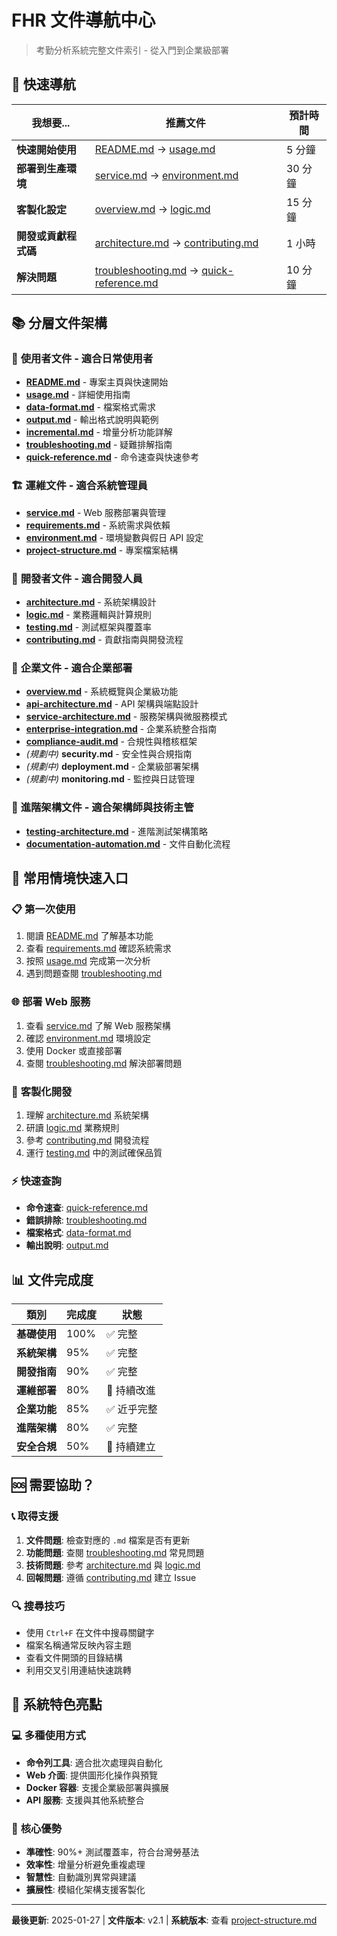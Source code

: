 # FHR 文件導航中心

> 考勤分析系統完整文件索引 - 從入門到企業級部署

## 🎯 快速導航

| 我想要... | 推薦文件 | 預計時間 |
|-----------|----------|----------|
| **快速開始使用** | [README.md](../README.md) → [usage.md](usage.md) | 5 分鐘 |
| **部署到生產環境** | [service.md](service.md) → [environment.md](environment.md) | 30 分鐘 |
| **客製化設定** | [overview.md](overview.md) → [logic.md](logic.md) | 15 分鐘 |
| **開發或貢獻程式碼** | [architecture.md](architecture.md) → [contributing.md](contributing.md) | 1 小時 |
| **解決問題** | [troubleshooting.md](troubleshooting.md) → [quick-reference.md](quick-reference.md) | 10 分鐘 |

## 📚 分層文件架構

### 🚀 **使用者文件** - 適合日常使用者
- **[README.md](../README.md)** - 專案主頁與快速開始
- **[usage.md](usage.md)** - 詳細使用指南
- **[data-format.md](data-format.md)** - 檔案格式需求
- **[output.md](output.md)** - 輸出格式說明與範例
- **[incremental.md](incremental.md)** - 增量分析功能詳解
- **[troubleshooting.md](troubleshooting.md)** - 疑難排解指南
- **[quick-reference.md](quick-reference.md)** - 命令速查與快速參考

### 🏗️ **運維文件** - 適合系統管理員
- **[service.md](service.md)** - Web 服務部署與管理
- **[requirements.md](requirements.md)** - 系統需求與依賴
- **[environment.md](environment.md)** - 環境變數與假日 API 設定
- **[project-structure.md](project-structure.md)** - 專案檔案結構

### 🔧 **開發者文件** - 適合開發人員
- **[architecture.md](architecture.md)** - 系統架構設計
- **[logic.md](logic.md)** - 業務邏輯與計算規則
- **[testing.md](testing.md)** - 測試框架與覆蓋率
- **[contributing.md](contributing.md)** - 貢獻指南與開發流程

### 🏢 **企業文件** - 適合企業部署
- **[overview.md](overview.md)** - 系統概覽與企業級功能
- **[api-architecture.md](api-architecture.md)** - API 架構與端點設計
- **[service-architecture.md](service-architecture.md)** - 服務架構與微服務模式
- **[enterprise-integration.md](enterprise-integration.md)** - 企業系統整合指南
- **[compliance-audit.md](compliance-audit.md)** - 合規性與稽核框架
- *(規劃中)* **security.md** - 安全性與合規指南
- *(規劃中)* **deployment.md** - 企業級部署架構
- *(規劃中)* **monitoring.md** - 監控與日誌管理

### 🔬 **進階架構文件** - 適合架構師與技術主管
- **[testing-architecture.md](testing-architecture.md)** - 進階測試架構策略
- **[documentation-automation.md](documentation-automation.md)** - 文件自動化流程

## 🎯 常用情境快速入口

### 📋 **第一次使用**
1. 閱讀 [README.md](../README.md) 了解基本功能
2. 查看 [requirements.md](requirements.md) 確認系統需求
3. 按照 [usage.md](usage.md) 完成第一次分析
4. 遇到問題查閱 [troubleshooting.md](troubleshooting.md)

### 🌐 **部署 Web 服務**
1. 查看 [service.md](service.md) 了解 Web 服務架構
2. 確認 [environment.md](environment.md) 環境設定
3. 使用 Docker 或直接部署
4. 查閱 [troubleshooting.md](troubleshooting.md) 解決部署問題

### 🔧 **客製化開發**
1. 理解 [architecture.md](architecture.md) 系統架構
2. 研讀 [logic.md](logic.md) 業務規則
3. 參考 [contributing.md](contributing.md) 開發流程
4. 運行 [testing.md](testing.md) 中的測試確保品質

### ⚡ **快速查詢**
- **命令速查**: [quick-reference.md](quick-reference.md)
- **錯誤排除**: [troubleshooting.md](troubleshooting.md)
- **檔案格式**: [data-format.md](data-format.md)
- **輸出說明**: [output.md](output.md)

## 📊 文件完成度

| 類別 | 完成度 | 狀態 |
|------|--------|------|
| **基礎使用** | 100% | ✅ 完整 |
| **系統架構** | 95% | ✅ 完整 |
| **開發指南** | 90% | ✅ 完整 |
| **運維部署** | 80% | 🚧 持續改進 |
| **企業功能** | 85% | ✅ 近乎完整 |
| **進階架構** | 80% | ✅ 完整 |
| **安全合規** | 50% | 🚧 持續建立 |

## 🆘 需要協助？

### 📞 **取得支援**
1. **文件問題**: 檢查對應的 `.md` 檔案是否有更新
2. **功能問題**: 查閱 [troubleshooting.md](troubleshooting.md) 常見問題
3. **技術問題**: 參考 [architecture.md](architecture.md) 與 [logic.md](logic.md)
4. **回報問題**: 遵循 [contributing.md](contributing.md) 建立 Issue

### 🔍 **搜尋技巧**
- 使用 `Ctrl+F` 在文件中搜尋關鍵字
- 檔案名稱通常反映內容主題
- 查看文件開頭的目錄結構
- 利用交叉引用連結快速跳轉

## 🚀 系統特色亮點

### 💻 **多種使用方式**
- **命令列工具**: 適合批次處理與自動化
- **Web 介面**: 提供圖形化操作與預覽
- **Docker 容器**: 支援企業級部署與擴展
- **API 服務**: 支援與其他系統整合

### 🎯 **核心優勢**
- **準確性**: 90%+ 測試覆蓋率，符合台灣勞基法
- **效率性**: 增量分析避免重複處理
- **智慧性**: 自動識別異常與建議
- **擴展性**: 模組化架構支援客製化

---

**最後更新**: 2025-01-27 | **文件版本**: v2.1 | **系統版本**: 查看 [project-structure.md](project-structure.md)